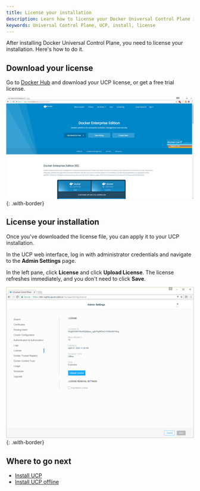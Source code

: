 ```yaml
---
title: License your installation
description: Learn how to license your Docker Universal Control Plane installation.
keywords: Universal Control Plane, UCP, install, license
---
```


After installing Docker Universal Control Plane, you need to license your
installation. Here's how to do it.

## Download your license

Go to [Docker Hub](https://www.docker.com/enterprise-edition) and
download your UCP license, or get a free trial license.

![](../../images/license-ucp-1.png){: .with-border}

## License your installation

Once you've downloaded the license file, you can apply it to your UCP
installation.

In the UCP web interface, log in with administrator credentials and
navigate to the **Admin Settings** page.

In the left pane, click **License** and click **Upload License**. The
license refreshes immediately, and you don't need to click **Save**.

![](../../images/license-ucp-2.png){: .with-border}

## Where to go next

* [Install UCP](../install/index.md)
* [Install UCP offline](../install/install-offline.md)
